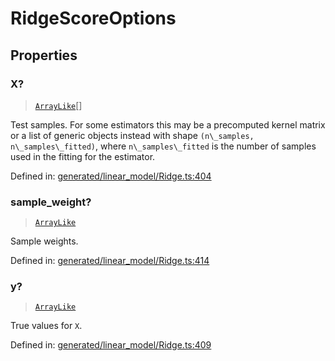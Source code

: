 # RidgeScoreOptions

## Properties

### X?

> [`ArrayLike`](../types/ArrayLike.md)[]

Test samples. For some estimators this may be a precomputed kernel matrix or a list of generic objects instead with shape `(n\_samples, n\_samples\_fitted)`, where `n\_samples\_fitted` is the number of samples used in the fitting for the estimator.

Defined in:  [generated/linear\_model/Ridge.ts:404](https://github.com/transitive-bullshit/scikit-learn-ts/blob/b59c1ff/packages/sklearn/src/generated/linear_model/Ridge.ts#L404)

### sample\_weight?

> [`ArrayLike`](../types/ArrayLike.md)

Sample weights.

Defined in:  [generated/linear\_model/Ridge.ts:414](https://github.com/transitive-bullshit/scikit-learn-ts/blob/b59c1ff/packages/sklearn/src/generated/linear_model/Ridge.ts#L414)

### y?

> [`ArrayLike`](../types/ArrayLike.md)

True values for `X`.

Defined in:  [generated/linear\_model/Ridge.ts:409](https://github.com/transitive-bullshit/scikit-learn-ts/blob/b59c1ff/packages/sklearn/src/generated/linear_model/Ridge.ts#L409)
